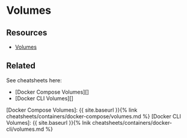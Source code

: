 # Volumes


## Resources

- [Volumes](https://docs.docker.com/storage/volumes/)


## Related

See cheatsheets here:

- [Docker Compose Volumes][]
- [Docker CLI Volumes][]


[Docker Compose Volumes]: {{ site.baseurl }}{% link cheatsheets/containers/docker-compose/volumes.md %}
[Docker CLI Volumes]: {{ site.baseurl }}{% lnik cheatsheets/containers/docker-cli/volumes.md %}
